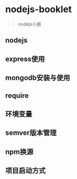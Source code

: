 # nodejs-booklet

> nodejs小册

## nodejs

## express使用

## mongodb安装与使用

## require

## 环境变量

## semver版本管理

## npm换源

## 项目启动方式
